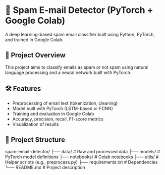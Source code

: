# 📧 Spam E-mail Detector (PyTorch + Google Colab)

A deep learning-based spam email classifier built using Python, PyTorch, and trained in Google Colab.

## 🚀 Project Overview
This project aims to classify emails as spam or not spam using natural language processing and a neural network built with PyTorch.

## 🛠️ Features
- Preprocessing of email text (tokenization, cleaning)
- Model built with PyTorch (LSTM-based or FCNN)
- Training and evaluation in Google Colab
- Accuracy, precision, recall, F1-score metrics
- Visualization of results

## 📂 Project Structure
spam-email-detector/
├── data/ # Raw and processed data
├── models/ # PyTorch model definitions
├── notebooks/ # Colab notebooks
├── utils/ # Helper scripts (e.g., preprocess.py)
├── requirements.txt # Dependencies
└── README.md # Project description
